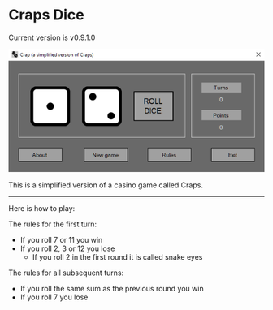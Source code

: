 # Craps Dice

Current version is v0.9.1.0

![screenshot](doc/screenshot.png)

This is a simplified version of a casino game called Craps.

---

Here is how to play:

The rules for the first turn:
* If you roll 7 or 11 you win
* If you roll 2, 3 or 12 you lose
    * If you roll 2 in the first round it is called snake eyes

The rules for all subsequent turns:
* If you roll the same sum as the previous round you win
* If you roll 7 you lose
